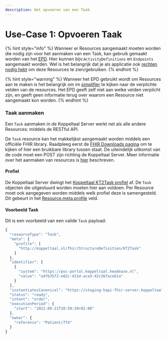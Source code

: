 ```yaml
---
description: Het opvoeren van een Taak
---
```


# Use-Case 1: Opvoeren Taak

{% hint style="info" %}
Wanneer er Resources aangemaakt moeten worden die nodig zijn voor het aanmaken van een Task, kan gebruik gemaakt worden van het [EPD](https://poc-epd.koppeltaal.headease.nl). Hier kunnen bijv.`ActivityDefinitions` en `Endpoints` aangemaakt worden. Wel is het belangrijk dat je als applicatie ook [rechten nodig hebt](../../../domeinbeheer/rollen-beheren/autorisatiemodel.md) om deze Resources te zien/gebruiken.
{% endhint %}

{% hint style="warning" %}
Wanneer het EPD gebruikt wordt om Resources aan te maken is het belangrijk om im [simplifier](https://simplifier.net/Koppeltaalv2.0/\~resources?fhirVersion=R4\&sortBy=RankScore\_desc) te kijken naar de verplichte velden van de resources. Het EPD geeft zelf niet aan welke velden verplicht zijn, en geeft geen informatie terug over waarom een Resource niet aangemaakt kon worden.
{% endhint %}

### Taak aanmaken

Een `Task` aanmaken in de Koppeltaal Server werkt net als alle andere Resources: middels de RESTful API.&#x20;

De `Task` resource kan het makkelijkst aangemaakt worden middels een officiële FHIR library. Raadpleeg eerst de [FHIR Downloads pagina](https://hl7.org/fhir/r4/downloads.html) om te kijken of hier een bruikbare library tussen staat. De uiteindelijk uitkomst van de code moet een POST zijn richting de Koppeltaal Server. Meer informatie over het aanmaken van resources is [hier](../../../technische-howto/resources-managen/crud-operaties/resource-aanmaken.md) beschreven.

#### Profiel

De Koppeltaal Server dwingt het [Koppeltaal KT2Task profiel](https://simplifier.net/koppeltaalv2.0/kt2task) af. De `Task` objecten die uitgestuurd worden moeten hier aan voldoen. Per Resource moet ook aangegeven worden middels welk profiel deze is samengesteld. Dit gebeurt in het [Resource.meta.profile](https://www.hl7.org/fhir/resource-definitions.html#Meta.profile) veld.

#### Voorbeeld Task

Dit is een voorbeeld van een valide `Task` payload:

```javascript
{
  "resourceType": "Task",
  "meta": {
    "profile": [
      "http://koppeltaal.nl/fhir/StructureDefinition/KT2Task"
    ]
  },
  "identifier": [
    {
      "system": "https://poc-portal.koppeltaal.headease.nl",
      "value": "a4fb3572-e82c-421d-aca3-42c26face61a"
    }
  ],
  "instantiatesCanonical": "https://staging-hapi-fhir-server.koppeltaal.headease.nl/fhir/ActivityDefinition/762/_history/1",
  "status": "ready",
  "intent": "order",
  "executionPeriod": {
    "start": "2021-09-21T10:50:20+02:00"
  },
  "owner": {
    "reference": "Patient/774"
  }
}
```
